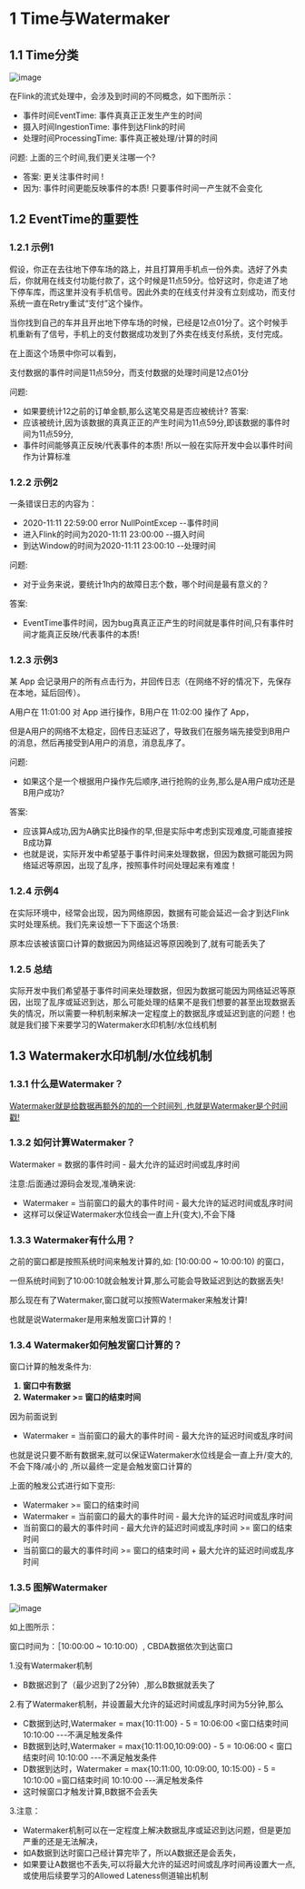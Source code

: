 # 1 Time与Watermaker

## 1.1 Time分类

![image](https://user-images.githubusercontent.com/75486726/178145573-17b8cb05-244b-426c-9496-c51c15aba24c.png)

在Flink的流式处理中，会涉及到时间的不同概念，如下图所示：
- 事件时间EventTime:    事件真真正正发生产生的时间
- 摄入时间IngestionTime:    事件到达Flink的时间
- 处理时间ProcessingTime:   事件真正被处理/计算的时间

问题: 上面的三个时间,我们更关注哪一个?
- 答案: 更关注事件时间 !
- 因为: 事件时间更能反映事件的本质! 只要事件时间一产生就不会变化

## 1.2 EventTime的重要性

### 1.2.1 示例1
假设，你正在去往地下停车场的路上，并且打算用手机点一份外卖。选好了外卖后，你就用在线支付功能付款了，这个时候是11点59分。恰好这时，你走进了地下停车库，而这里并没有手机信号。因此外卖的在线支付并没有立刻成功，而支付系统一直在Retry重试“支付”这个操作。

当你找到自己的车并且开出地下停车场的时候，已经是12点01分了。这个时候手机重新有了信号，手机上的支付数据成功发到了外卖在线支付系统，支付完成。

在上面这个场景中你可以看到，

支付数据的事件时间是11点59分，而支付数据的处理时间是12点01分

问题:
- 如果要统计12之前的订单金额,那么这笔交易是否应被统计?
答案:
- 应该被统计,因为该数据的真真正正的产生时间为11点59分,即该数据的事件时间为11点59分,
- 事件时间能够真正反映/代表事件的本质! 所以一般在实际开发中会以事件时间作为计算标准


### 1.2.2 示例2
一条错误日志的内容为：
- 2020-11:11 22:59:00 error NullPointExcep --事件时间
- 进入Flink的时间为2020-11:11 23:00:00    --摄入时间
- 到达Window的时间为2020-11:11 23:00:10 --处理时间

问题:
- 对于业务来说，要统计1h内的故障日志个数，哪个时间是最有意义的？

答案:
- EventTime事件时间，因为bug真真正正产生的时间就是事件时间,只有事件时间才能真正反映/代表事件的本质!

### 1.2.3 示例3
某 App 会记录用户的所有点击行为，并回传日志（在网络不好的情况下，先保存在本地，延后回传）。

A用户在 11:01:00 对 App 进行操作，B用户在 11:02:00 操作了 App，

但是A用户的网络不太稳定，回传日志延迟了，导致我们在服务端先接受到B用户的消息，然后再接受到A用户的消息，消息乱序了。

问题:
- 如果这个是一个根据用户操作先后顺序,进行抢购的业务,那么是A用户成功还是B用户成功?

答案:
- 应该算A成功,因为A确实比B操作的早,但是实际中考虑到实现难度,可能直接按B成功算
- 也就是说，实际开发中希望基于事件时间来处理数据，但因为数据可能因为网络延迟等原因，出现了乱序，按照事件时间处理起来有难度！

### 1.2.4 示例4
在实际环境中，经常会出现，因为网络原因，数据有可能会延迟一会才到达Flink实时处理系统。我们先来设想一下下面这个场景:

原本应该被该窗口计算的数据因为网络延迟等原因晚到了,就有可能丢失了

### 1.2.5 总结
实际开发中我们希望基于事件时间来处理数据，但因为数据可能因为网络延迟等原因，出现了乱序或延迟到达，那么可能处理的结果不是我们想要的甚至出现数据丢失的情况，所以需要一种机制来解决一定程度上的数据乱序或延迟到底的问题！也就是我们接下来要学习的Watermaker水印机制/水位线机制

## 1.3 Watermaker水印机制/水位线机制

### 1.3.1 什么是Watermaker？
<u>Watermaker就是给数据再额外的加的一个时间列 ,也就是Watermaker是个时间戳!</u>

### 1.3.2 如何计算Watermaker？
Watermaker = 数据的事件时间  -  最大允许的延迟时间或乱序时间

注意:后面通过源码会发现,准确来说:
- Watermaker = 当前窗口的最大的事件时间  -  最大允许的延迟时间或乱序时间
- 这样可以保证Watermaker水位线会一直上升(变大),不会下降

### 1.3.3 Watermaker有什么用？
之前的窗口都是按照系统时间来触发计算的,如: [10:00:00 ~ 10:00:10) 的窗口，

一但系统时间到了10:00:10就会触发计算,那么可能会导致延迟到达的数据丢失!

那么现在有了Watermaker,窗口就可以按照Watermaker来触发计算!

也就是说Watermaker是用来触发窗口计算的！

### 1.3.4 Watermaker如何触发窗口计算的？
窗口计算的触发条件为:
<strong>
1. 窗口中有数据
2. Watermaker >= 窗口的结束时间
</strong>

因为前面说到
- Watermaker = 当前窗口的最大的事件时间  -  最大允许的延迟时间或乱序时间

也就是说只要不断有数据来,就可以保证Watermaker水位线是会一直上升/变大的,不会下降/减小的 ,所以最终一定是会触发窗口计算的

上面的触发公式进行如下变形:
- Watermaker >= 窗口的结束时间
- Watermaker = 当前窗口的最大的事件时间  -  最大允许的延迟时间或乱序时间
- 当前窗口的最大的事件时间  -  最大允许的延迟时间或乱序时间  >= 窗口的结束时间
- 当前窗口的最大的事件时间  >= 窗口的结束时间 +  最大允许的延迟时间或乱序时间

### 1.3.5 图解Watermaker

![image](https://user-images.githubusercontent.com/75486726/178145554-21f39452-6016-4e7b-944c-80261a0ace3e.png)

如上图所示：

窗口时间为：［10:00:00 ~ 10:10:00）, CBDA数据依次到达窗口

1.没有Watermaker机制
- B数据迟到了（最少迟到了2分钟）,那么B数据就丢失了

2.有了Watermaker机制，并设置最大允许的延迟时间或乱序时间为5分钟,那么
- C数据到达时,Watermaker = max{10:11:00} - 5 = 10:06:00 <窗口结束时间10:10:00 ---不满足触发条件
- B数据到达时,Watermaker = max{10:11:00,10:09:00} - 5 = 10:06:00 < 窗口结束时间 10:10:00 ---不满足触发条件
- D数据到达时，Watermaker = max{10:11:00, 10:09:00, 10:15:00} - 5 = 10:10:00 =窗口结束时间 10:10:00 ---满足触发条件 
- 这时候窗口才触发计算,B数据不会丢失

3.注意：
- Watermaker机制可以在一定程度上解决数据乱序或延迟到达问题，但是更加严重的还是无法解决，
- 如A数据到达时窗口己经计算完毕了，所以A数据还是会丢失，
- 如果要让A数据也不丢失,可以将最大允许的延迟时间或乱序时间再设置大一点,或使用后续要学习的Allowed Lateness侧道输出机制


